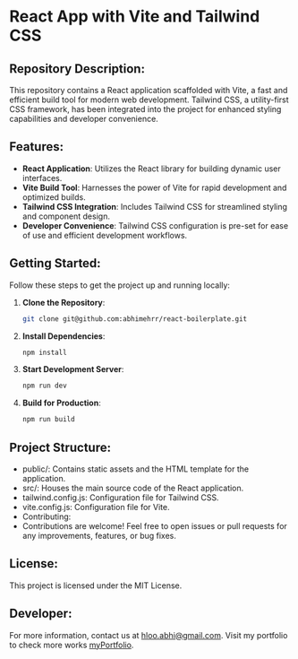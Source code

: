 # React App with Vite and Tailwind CSS

## Repository Description:

This repository contains a React application scaffolded with Vite, a fast and efficient build tool for modern web development. Tailwind CSS, a utility-first CSS framework, has been integrated into the project for enhanced styling capabilities and developer convenience.

## Features:

- **React Application**: Utilizes the React library for building dynamic user interfaces.
- **Vite Build Tool**: Harnesses the power of Vite for rapid development and optimized builds.
- **Tailwind CSS Integration**: Includes Tailwind CSS for streamlined styling and component design.
- **Developer Convenience**: Tailwind CSS configuration is pre-set for ease of use and efficient development workflows.

## Getting Started:

Follow these steps to get the project up and running locally:

1. **Clone the Repository**: 
   ```bash
   git clone git@github.com:abhimehrr/react-boilerplate.git

2. **Install Dependencies**:
    ```bash
    npm install

3. **Start Development Server**:
    ```bash
    npm run dev

4. **Build for Production**:
    ```bash
    npm run build


## Project Structure:
- public/: Contains static assets and the HTML template for the application.
- src/: Houses the main source code of the React application.
- tailwind.config.js: Configuration file for Tailwind CSS.
- vite.config.js: Configuration file for Vite.
- Contributing:
- Contributions are welcome! Feel free to open issues or pull requests for any improvements, features, or bug fixes.

## License:
This project is licensed under the MIT License.


## Developer:

For more information, contact us at [hloo.abhi@gmail.com](mailto:hloo.abhi@gmail.com).
Visit my portfolio to check more works [myPortfolio](https://abhi.shre.in/).
